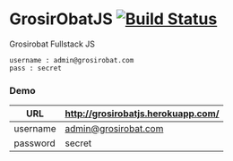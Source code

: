 # GrosirObatJS [![Build Status](https://travis-ci.org/wayanjimmy/grosirobatjs.svg?branch=master)](https://travis-ci.org/wayanjimmy/grosirobatjs)

Grosirobat Fullstack JS

```
username : admin@grosirobat.com
pass : secret
```

### Demo

| URL | http://grosirobatjs.herokuapp.com/ |
| --- | --- |
| username | admin@grosirobat.com |
| password | secret |
